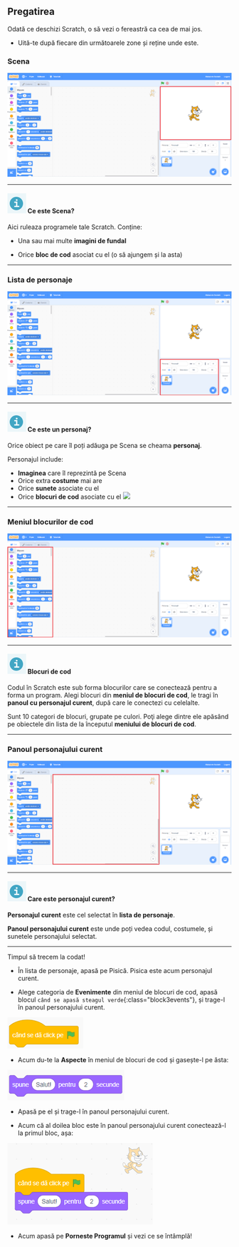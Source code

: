 ﻿## Pregatirea

Odată ce deschizi Scratch, o să vezi o fereastră ca cea de mai jos.

+ Uită-te după fiecare din următoarele zone și reține unde este.

### Scena

 ![Scratch window with the stage highlighted](images/hlStage.png)


---
#### ![info](images/info.png) Ce este Scena?
Aici ruleaza programele tale Scratch. Conține:

* Una sau mai multe **imagini de fundal**

* Orice **bloc de cod** asociat cu el \(o să ajungem și la asta\) 

---

### Lista de personaje

 ![Scratch window with the sprite list highlighted](images/hlSpriteList.png)

---
#### ![info](images/info.png) Ce este un personaj?

Orice obiect pe care îl poți adăuga pe Scena se cheama **personaj**.  

Personajul include:
* **Imaginea** care îl reprezintă pe Scena
* Orice extra **costume** mai are
* Orice **sunete** asociate cu el
* Orice **blocuri de cod** asociate cu el ![](images/setup2.png)

---

### Meniul blocurilor de cod

 ![Scratch window with the blocks pallet highlighted](images/hlBlocksPalette.png)
 

---
#### ![info](images/info.png) Blocuri de cod

Codul în Scratch este sub forma blocurilor care se conectează pentru a forma un program. Alegi blocuri din **meniul de blocuri de cod**, le tragi în **panoul cu personajul curent**, după care le conectezi cu celelalte.

Sunt 10 categori de blocuri, grupate pe culori. Poţi alege dintre ele apăsând pe obiectele din lista de la începutul **meniului de blocuri de cod**.

--- 

### Panoul personajului curent 

 ![Scratch window with the current sprite panel highlighted](images/hlCurrentSpritePanel.png)

---
#### ![info](images/info.png) Care este personajul curent?

**Personajul curent** este cel selectat în **lista de personaje**.

**Panoul personajului curent** este unde poți vedea codul, costumele, și sunetele personajului selectat.

---

Timpul să trecem la codat!

+ În lista de personaje, apasă pe Pisică. Pisica este acum personajul curent.  
   
+ Alege categoria de **Evenimente** din meniul de blocuri de cod, apasă blocul `când se apasă steagul verde`{:class="block3events"}, și trage-l în panoul personajului curent.  

![blocks_1546569156_389366](images/blocks_1546569156_389366.png)

+ Acum du-te la **Aspecte** în meniul de blocuri de cod și gasește-l pe ăsta:

![blocks_1546569159_4564118](images/blocks_1546569159_4564118.png)
+ Apasă pe el și trage-l în panoul personajului curent.

+ Acum că al doilea bloc este în panoul personajului curent conectează-l la primul bloc, așa:

![](images/setup3.png)

+ Acum apasă pe **Porneste Programul** și vezi ce se întâmplă!
